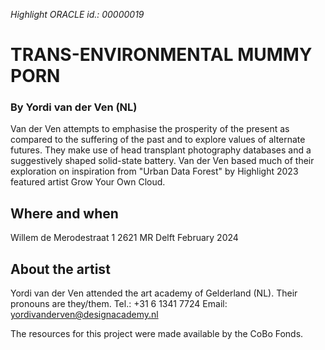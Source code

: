 *Highlight ORACLE id.: 00000019*

# TRANS-ENVIRONMENTAL MUMMY PORN
### By Yordi van der Ven (NL)

Van der Ven attempts to emphasise the prosperity of the present as compared to the suffering of the past and to explore values of alternate futures. They make use of head transplant photography databases and a suggestively shaped solid-state battery. Van der Ven based much of their exploration on inspiration from "Urban Data Forest" by Highlight 2023 featured artist Grow Your Own Cloud.

## Where and when
Willem de Merodestraat 1
2621 MR Delft
February 2024

## About the artist
Yordi van der Ven attended the art academy of Gelderland (NL). Their pronouns are they/them.
Tel.:	+31 6 1341 7724
Email:	yordivanderven@designacademy.nl

The resources for this project were made available by the CoBo Fonds.
